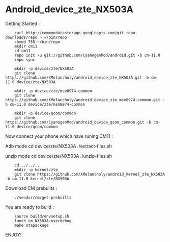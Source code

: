 # Android_device_zte_NX503A

Getting Started :

		curl http://commondatastorage.googleapis.com/git-repo-downloads/repo > ~/bin/repo
		chmod 755 ~/bin/repo
		mkdir cm11
		cd cm11
		repo init -u git://github.com/CyanogenMod/android.git -b cm-11.0
		repo sync

		mkdir -p device/zte/NX503A
		git clone https://github.com/XMelancholy/android_device_zte_NX503A.git -b cm-11.0 device/zte/NX503A

		mkdir -p device/zte/msm8974-common
		git clone https://github.com/XMelancholy/android_device_zte_msm8974-common.git -b cm-11.0 device/zte/msm8974-common

		mkdir -p device/qcom/common
		git clone https://github.com/CyanogenMod/android_device_qcom_common.git -b cm-11.0 device/qcom/common


Now connect your phone which have runing CM11 :

Adb mode
		cd device/zte/NX503A
		./extract-files.sh

unzip mode
		cd device/zte/NX503A
		./unzip-files.sh

		cd ../../..
		mkdir -p kernel/zte
		git clone https://github.com/XMelancholy/android_kernel_zte_NX503A -b cm-11.0 kernel/zte/NX503A


Download CM prebuilts : 

		./vendor/cm/get-prebuilts

You are ready to build :

		source build/envsetup.sh
		lunch cm_NX503A-userdebug
		make otapackage

ENJOY!

